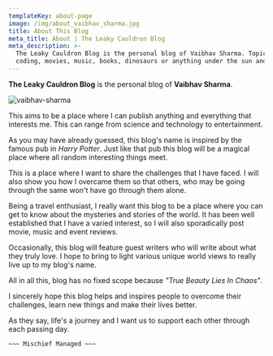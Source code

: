 ```yaml
---
templateKey: about-page
image: /img/about_vaibhav_sharma.jpg
title: About This Blog
meta_title: About | The Leaky Cauldron Blog
meta_description: >-
  The Leaky Cauldron Blog is the personal blog of Vaibhav Sharma. Topics include
  coding, movies, music, books, dinosaurs or anything under the sun and beyond.
---
```

**The Leaky Cauldron Blog** is the personal blog of **Vaibhav Sharma**.

![vaibhav-sharma](/img/about_vaibhav_sharma.jpg)

This aims to be a place where I can publish anything and everything that interests me. This can range from science and technology to entertainment.

As you may have already guessed, this blog's name is inspired by the famous pub in _Harry Potter_. Just like that pub this blog will be a magical place where all random interesting things meet.

This is a place where I want to share the challenges that I have faced. I will also show you how I overcame them so that others, who may be going through the same won't have go through them alone.

Being a travel enthusiast, I really want this blog to be a place where you can get to know about the mysteries and stories of the world. It has been well established that I have a varied interest, so I will also sporadically post movie, music and event reviews.

Occasionally, this blog will feature guest writers who will write about what they truly love. I hope to bring to light various unique world views to really live up to my blog's name.

All in all this, blog has no fixed scope because _"True Beauty Lies In Chaos"_.

I sincerely hope this blog helps and inspires people to overcome their challenges, learn new things and make their lives better.

As they say, life's a journey and I want us to support each other through each passing day.

`~~~ Mischief Managed ~~~`
